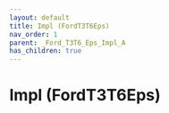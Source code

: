 ```yaml
---
layout: default
title: Impl (FordT3T6Eps)
nav_order: 1
parent: _Ford_T3T6_Eps_Impl_A
has_children: true
---
```

# Impl (FordT3T6Eps)
